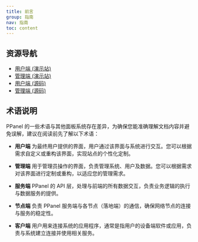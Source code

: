 ```yaml
---
title: 前言
group: 指南
nav: 指南
toc: content
---
```


## 资源导航

- [用户端 (演示站)](https://user.ppanel.dev)
- [管理端 (演示站)](https://admin.ppanel.dev)
- [用户端 (源码)](https://github.com/perfect-panel/ppanel-web/tree/main/apps/user)
- [管理端 (源码)](https://github.com/perfect-panel/ppanel-web/tree/main/apps/admin)

## 术语说明

PPanel 的一些术语与其他面板系统存在差异，为确保您能准确理解文档内容并避免误解，建议在阅读前先了解以下术语：

- **用户端**
  为最终用户提供的界面，用户通过该界面与系统进行交互。您可以根据需求自定义或重构该界面，实现站点的个性化定制。

- **管理端**
  用于管理员操作的界面，负责管理系统、用户及数据。您可以根据需求对该界面进行定制或重构，以适应您的管理需求。

- **服务端**
  PPanel 的 API 层，处理与前端的所有数据交互，负责业务逻辑的执行与数据服务的提供。

- **节点端**
  负责 PPanel 服务端与各节点（落地端）的通信，确保网络节点的连接与服务的稳定性。

- **客户端**
  用户用来连接系统的应用程序，通常是指用户的设备端软件或应用，负责与系统建立连接并使用相关服务。
